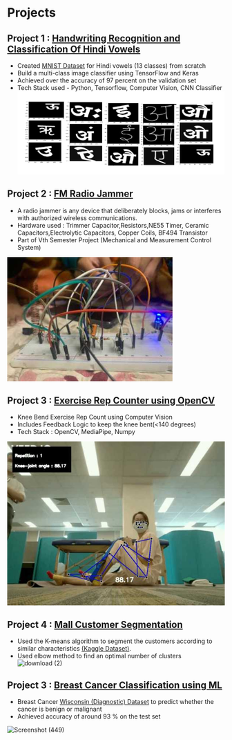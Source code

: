 # Projects
## Project 1 : [Handwriting Recognition and Classification Of Hindi Vowels](https://thatssweety.github.io/Handwriting-Recognition-and-Classification-Of-Hindi-Vowels/)
- Created [MNIST Dataset](https://github.com/thatssweety/Handwriting-Recognition-and-Classification-Of-Hindi-Vowels/blob/main/Dataset%20Vowels.zip) for Hindi vowels (13 classes) from scratch  
- Build a multi-class image classifier using TensorFlow and Keras  
- Achieved  over the accuracy of 97 percent on the validation set  
- Tech Stack used - Python, Tensorflow, Computer Vision, CNN Classifier 
![alt text](https://github.com/thatssweety/Images/blob/efcd70d1f839a3dea9b10169c92c5790988f0e67/Screenshot%20(434).png?raw=true) 


## Project 2 : [FM Radio Jammer](https://thatssweety.github.io/FM-RADIO-JAMMER/)
- A radio jammer is any device that deliberately blocks, jams or interferes with authorized wireless communications.
- Hardware used : Trimmer Capacitor,Resistors,NE55 Timer, Ceramic Capacitors,Electrolytic Capacitors, Copper Coils, BF494 Transistor
- Part of Vth Semester Project (Mechanical and Measurement Control System)

![](https://github.com/thatssweety/FM-RADIO-JAMMER/blob/4ccfae71c331dc89c0faf46c2dd7d87dcb03da49/Project%20Pic%20(2)%20(1)%20(1).jpg)

## Project 3 : [Exercise Rep Counter using OpenCV](https://thatssweety.github.io/Exercise-Rep-Counter-Using-OpenCV/)
- Knee Bend Exercise Rep Count using Computer Vision
- Includes Feedback Logic to keep the knee bent(<140 degrees)
- Tech Stack : OpenCV, MediaPipe, Numpy

![](https://github.com/thatssweety/Exercise-Rep-Counter-Using-OpenCV/blob/de850212d1ab97079f7db78bc97a122572561fd6/vlcsnap-2022-12-31-13h31m40s360.jpg)



## Project 4 : [Mall Customer Segmentation](https://thatssweety.github.io/Mall-Customer-Segmentation/)
- Used the K-means algorithm to segment the customers according to similar characteristics [(Kaggle Dataset)](https://github.com/thatssweety/Mall-Customer-Segmentation/blob/main/DATASET.zip).  
- Used elbow method  to find an optimal number of clusters  
![download (2)](https://user-images.githubusercontent.com/81384066/184424607-ac29d4c3-e5c9-4026-80d0-9b1beb2925cf.png)
## Project 3 : [Breast Cancer Classification using ML](https://thatssweety.github.io/Breast-Cancer-Classification-using-ML/)
- Breast Cancer [Wisconsin (Diagnostic) Dataset](https://github.com/thatssweety/Breast-Cancer-Classification-using-ML/blob/main/Breast%20cancer%20dataset.zip) to predict whether the cancer is benign or malignant   
- Achieved accuracy of around 93 % on the test set 
<img width="411" alt="Screenshot (449)" src="https://user-images.githubusercontent.com/81384066/184438755-0079ab34-f29b-4835-8ac3-78f1141d98ce.png">

